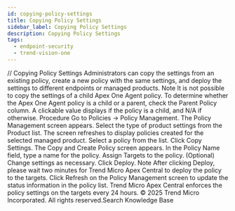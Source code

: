 ```yaml
---
id: copying-policy-settings
title: Copying Policy Settings
sidebar_label: Copying Policy Settings
description: Copying Policy Settings
tags:
  - endpoint-security
  - trend-vision-one
---
```


/*<![CDATA[*/ $('#title').html($('meta[name=map-description]').attr('content')); /*]]>*/ Copying Policy Settings Administrators can copy the settings from an existing policy, create a new policy with the same settings, and deploy the settings to different endpoints or managed products. Note It is not possible to copy the settings of a child Apex One Agent policy. To determine whether the Apex One Agent policy is a child or a parent, check the Parent Policy column. A clickable value displays if the policy is a child, and N/A if otherwise. Procedure Go to Policies → Policy Management. The Policy Management screen appears. Select the type of product settings from the Product list. The screen refreshes to display policies created for the selected managed product. Select a policy from the list. Click Copy Settings. The Copy and Create Policy screen appears. In the Policy Name field, type a name for the policy. Assign Targets to the policy. (Optional) Change settings as necessary. Click Deploy. Note After clicking Deploy, please wait two minutes for Trend Micro Apex Central to deploy the policy to the targets. Click Refresh on the Policy Management screen to update the status information in the policy list. Trend Micro Apex Central enforces the policy settings on the targets every 24 hours. © 2025 Trend Micro Incorporated. All rights reserved.Search Knowledge Base